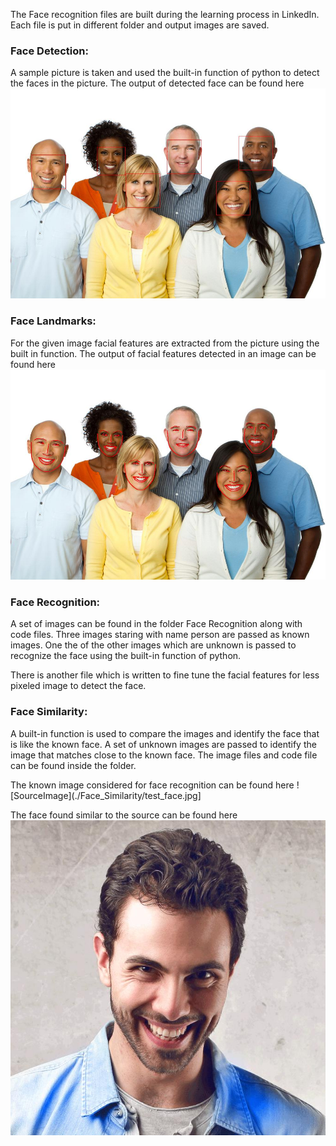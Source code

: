 The Face recognition files are built during the learning process in LinkedIn. Each file is put in different folder and output images are saved.

### Face Detection: 
A sample picture is taken and used the built-in function of python to detect the faces in the picture. The output of detected face can be found here ![FaceDetected](./Face_Detection/FaceDetected.jpg)

### Face Landmarks:
For the given image facial features are extracted from the picture using the built in function. The output of facial features detected in an image can be found here ![FaceFeatures](./Face_Landmarks/FacialFeatures.jpg)

### Face Recognition: 
A set of images can be found in the folder Face Recognition along with code files. Three images staring with name person are passed as known images. One the of the other images which are unknown is passed to recognize the face using the built-in function of python.

There is another file which is written to fine tune the facial features for less pixeled image to detect the face.

### Face Similarity:
A built-in function is used to compare the images and identify the face that is like the known face. A set of unknown images are passed to identify the image that matches close to the known face. The image files and code file can be found inside the folder.

The known image considered for face recognition can be found here 
![SourceImage](./Face_Similarity/test_face.jpg]

The face found similar to the source can be found here
![IdentifiedImage](./Face_Similarity/IdentifiedImage.jpg)
